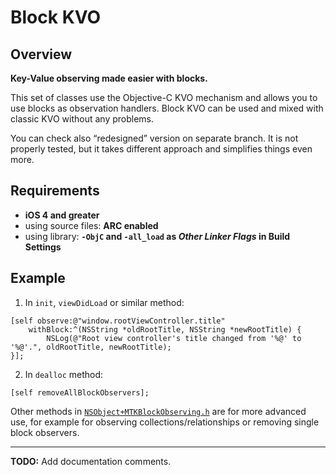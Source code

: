 Block KVO
=========

Overview
--------

**Key-Value observing made easier with blocks.**

This set of classes use the Objective-C KVO mechanism and allows you to use blocks as observation handlers.
Block KVO can be used and mixed with classic KVO without any problems.

You can check also “redesigned” version on separate branch. It is not properly tested, but it takes different approach and simplifies things even more.

Requirements
-------------
  - **iOS 4 and greater**
  - using source files: **ARC enabled**
  - using library: **`-ObjC` and `-all_load` as _Other Linker Flags_ in Build Settings**


Example
-------

  1. In `init`, `viewDidLoad` or similar method:
  
```
[self observe:@"window.rootViewController.title"
    withBlock:^(NSString *oldRootTitle, NSString *newRootTitle) {
        NSLog(@"Root view controller's title changed from '%@' to '%@'.", oldRootTitle, newRootTitle);
}];
```

  2. In `dealloc` method:

```
[self removeAllBlockObservers];
````

Other methods in [`NSObject+MTKBlockObserving.h`](/blob/master/BlockObserving/NSObject%2BMTKBlockObserving.h) are for more advanced use, for example for observing collections/relationships or removing single block observers.

---------

**TODO:** Add documentation comments.
